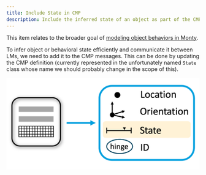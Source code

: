 ```yaml
---
title: Include State in CMP
description: Include the inferred state of an object as part of the CMP message.
---
```


This item relates to the broader goal of [modeling object behaviors in Monty](../../theory/recent-progress/object-behaviors.md#implementation-in-monty).

To infer object or behavioral state efficiently and communicate it between LMs, we need to add it to the CMP messages. This can be done by updating the CMP definition (currently represented in the unfortunately named `State` class whose name we should probably change in the scope of this).

![The CMP message should contain information about the inferred state of objects in addition to the existing information on model location, orientation, and ID.](../../figures/theory/state_in_CMP.png#width=600px)